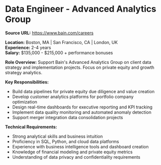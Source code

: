# Data Engineer - Advanced Analytics Group

**Source URL:** https://www.bain.com/careers

**Location:** Boston, MA | San Francisco, CA | London, UK  
**Experience:** 2-4 years  
**Salary:** $135,000 - $215,000 + performance bonuses

**Role Overview:**
Support Bain's Advanced Analytics Group on client data strategy and implementation projects. Focus on private equity and growth strategy analytics.

**Key Responsibilities:**
- Build data pipelines for private equity due diligence and value creation
- Develop customer analytics platforms for portfolio company optimization
- Design real-time dashboards for executive reporting and KPI tracking
- Implement data quality monitoring and automated anomaly detection
- Support merger integration data consolidation projects

**Technical Requirements:**
- Strong analytical skills and business intuition
- Proficiency in SQL, Python, and cloud data platforms
- Experience with business intelligence tools and dashboard creation
- Knowledge of financial modeling and private equity metrics
- Understanding of data privacy and confidentiality requirements